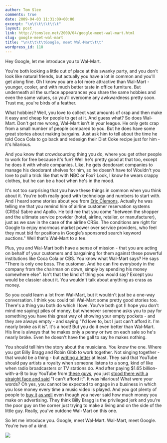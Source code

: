 ```yaml
---
author: Tom Slee
comments: true
date: 2009-04-03 11:31:09+00:00
excerpt: "\n\t\t\t\t\t\t"
layout: post
link: http://tomslee.net/2009/04/google-meet-wal-mart.html
slug: google-meet-wal-mart
title: "\n\t\t\t\tGoogle, meet Wal-Mart\t\t"
wordpress_id: 118
---
```



				

Hey Google, let me introduce you to Wal-Mart.  
  
You're both looking a little out of place at this swanky party, and you don't look like natural friends, but actually you have a lot in common and you'll get along fine. Oh I know you are a lot more attractive than Wal-Mart - younger, cooler, and with much better taste in office furniture. But underneath all the surface appearances you share the same hobbies and even the same values, so you'll overcome any awkwardness pretty soon. Trust me, you're birds of a feather.  
  
What hobbies? Well, you love to collect vast amounts of crap and then make it easy and cheap for people to get at it. And guess what? So does Wal-Mart. Don't get me wrong, Wal-Mart isn't in your league. He only gets crap from a small number of people compared to you. But he does have some great stories about making bargains. Just ask him to tell about the time he told Coca Cola to go back and redesign their Diet Coke recipe just for him - it's hilarious.  
  
And you know that crowdsourcing thing you do, where you get other people to work for free because it's fun? Well he's pretty good at that too, except he does it with whole companies. Like, he gets deodorant companies to manage his deodorant shelves for him, so he doesn't have to! Wouldn't you love to pull a trick like that with NBC or Fox? Look, I know he wears crappy clothes, but he can be a hoot when he's in the mood.  
  
It's not too surprising that you have these things in common when you think about it. You're both really good with technology and numbers to start with. And I heard some stories about you from [Eric Clemons](http://www.techcrunch.com/2009/03/01/what-an-antitrust-case-against-google-might-look-like/). Actually he was telling me that you remind him of airline customer reservation systems (CRSs) Sabre and Apollo. He told me that you come "between the shopper and the ultimate service provider (hotel, airline, retailer, or manufacturer), just as we saw in the case of the airline CRSs. The conditions are right for Google to enjoy enormous market power over service providers, who feel they must bid for positions in Google’s sponsored search keyword auctions." Well that's Wal-Mart to a tee.  
  
Plus, you and Wal-Mart both have a sense of mission - that you are acting on behalf of your customers and bargaining for them against these powerful institutions like Coca Cola or CBS. You know what Wal-Mart says? He says "There is only one boss. The customer. And he can fire everybody in the company from the chairman on down, simply by spending his money somewhere else". Isn't that the kind of thing you would say? Except you would be classier about it. You wouldn't talk about anything as crass as money.  
  
So you could learn a lot from Wal-Mart, but it wouldn't just be a one-way conversation. I think you could tell Wal-Mart some pretty good stories too. There's a thing you both do which I love. You've both got (I hope you don't mind me saying) piles of money, but whenever someone asks you to pay for something you have this great way of showing your empty pockets - and they are always empty - and saying "I'd love to, but I just can't afford it. I'm nearly broke as it is". It's a hoot! But you do it even better than Wal-Mart. His line is always that he makes only a penny or two on each sale so he's nearly broke. Even he doesn't have the gall to say he makes nothing.  
  
You should tell him the story about the musicians. You know the one. Where you got Billy Bragg and Robin Gibb to work together. Not singing together - that would be a thing - but [writing a letter](http://www.timesonline.co.uk/tol/comment/letters/article6017765.ece) at least. They said that YouTube should pay artists a royalty when someone listens to a song, kind of like when radio broadcasters or TV stations do. And after paying $1.65 billion-with-a-B to buy YouTube from [these guys](http://www.youtube.com/watch?v=QCVxQ_3Ejkg), you just [stood there with a straight face and said](http://www.guardian.co.uk/media/pda/2009/mar/09/digital-music-and-audio-youtube) "I can't afford it". It was hilarious! What were your words? Oh yes, you cannot be expected to engage in a business in which you lose money every time a music video is played. And you got plenty of people to [buy it](http://www.webtvwire.com/prs-steps-up-row-with-youtube-billy-bragg-radiohead-and-bono-all-argue-the-case/) [as well](http://techdirt.com/articles/20090311/0056264066.shtml) even though you never said how much money you make on advertising. They think Billy Bragg is the privileged jerk and you're the poor guy on the corner just trying to make a living and on the side of the little guy. Really, you've outdone Wal-Mart on this one.   
  
So let me introduce you. Google, meet Wal-Mart. Wal-Mart, meet Google. You're two of a kind.  
  


![](http://img.zemanta.com/pixy.gif?x-id=5692489c-d994-87f8-a193-69ddfb2222c2)


		
